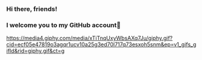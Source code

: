 ### Hi there, friends!
### I welcome you to my GitHub account👋

<!--
**soumya-ranjan-pratap/soumya-ranjan-pratap** is a ✨ _special_ ✨ repository because its `README.md` (this file) appears on your GitHub profile.

Here are some ideas to get you started:

- 🔭 I’m currently working on ...
- 🌱 I’m currently learning ...
- 👯 I’m looking to collaborate on ...
- 🤔 I’m looking for help with ...
- 💬 Ask me about ...
- 📫 How to reach me: ...
- 😄 Pronouns: ...
- ⚡ Fun fact: ...
-->
https://media4.giphy.com/media/xTiTnqUxyWbsAXq7Ju/giphy.gif?cid=ecf05e47819o3agqr1ucv10a25g3ed70l717q73esxoh5snm&ep=v1_gifs_gifId&rid=giphy.gif&ct=g
